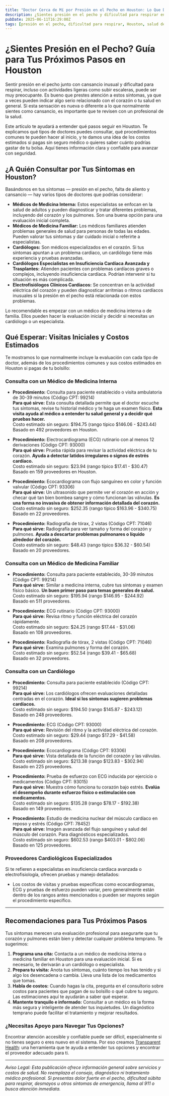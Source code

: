 ```yaml
---
title: "Doctor Cerca de Mí por Presión en el Pecho en Houston: Lo Que Debes Saber"
description: ¿Sientes presión en el pecho y dificultad para respirar en Houston? Descubre a quién consultar, qué esperar y los costos estimados para tus próximos pasos.
pubDate: 2025-06-11T16:29:00Z
tags: [presión en el pecho, dificultad para respirar, Houston, salud del corazón, visita al doctor, costos de salud, cardiología, medicina interna]
---
```


# ¿Sientes Presión en el Pecho? Guía para Tus Próximos Pasos en Houston

Sentir presión en el pecho junto con cansancio inusual y dificultad para respirar, incluso con actividades ligeras como subir escaleras, puede ser muy preocupante. Es bueno que prestes atención a estos síntomas, ya que a veces pueden indicar algo serio relacionado con el corazón o tu salud en general. Si esta sensación es nueva o diferente a lo que normalmente sientes como cansancio, es importante que te revisen con un profesional de la salud.

Este artículo te ayudará a entender qué pasos seguir en Houston. Te explicamos qué tipos de doctores puedes consultar, qué procedimientos comunes te pueden hacer al inicio, y te damos una idea de los costos estimados si pagas sin seguro médico o quieres saber cuánto podrías gastar de tu bolsa. Aquí tienes información clara y confiable para avanzar con seguridad.

## ¿A Quién Consultar por Tus Síntomas en Houston?

Basándonos en tus síntomas — presión en el pecho, falta de aliento y cansancio — hay varios tipos de doctores que podrías considerar:

- **Médicos de Medicina Interna:** Estos especialistas se enfocan en la salud de adultos y pueden diagnosticar y tratar diferentes problemas, incluyendo del corazón y los pulmones. Son una buena opción para una evaluación inicial completa.
- **Médicos de Medicina Familiar:** Los médicos familiares atienden problemas generales de salud para personas de todas las edades. Pueden valorar tus síntomas y dar cuidado inicial o referirte a especialistas.
- **Cardiólogos:** Son médicos especializados en el corazón. Si tus síntomas apuntan a un problema cardiaco, un cardiólogo tiene más experiencia y pruebas avanzadas.
- **Cardiólogos Especialistas en Insuficiencia Cardíaca Avanzada y Trasplantes:** Atienden pacientes con problemas cardíacos graves o complejos, incluyendo insuficiencia cardíaca. Podrían intervenir si tu situación es más complicada.
- **Electrofisiólogos Clínicos Cardíacos:** Se concentran en la actividad eléctrica del corazón y pueden diagnosticar arritmias o ritmos cardíacos inusuales si la presión en el pecho está relacionada con estos problemas.

Lo recomendable es empezar con un médico de medicina interna o de familia. Ellos pueden hacer la evaluación inicial y decidir si necesitas un cardiólogo o un especialista.

## Qué Esperar: Visitas Iniciales y Costos Estimados

Te mostramos lo que normalmente incluye la evaluación con cada tipo de doctor, además de los procedimientos comunes y sus costos estimados en Houston si pagas de tu bolsillo:

### Consulta con un Médico de Medicina Interna

- **Procedimiento:** Consulta para paciente establecido o visita ambulatoria de 30-39 minutos (Código CPT: 99214)  
  **Para qué sirve:** Esta consulta detallada permite que el doctor escuche tus síntomas, revise tu historial médico y te haga un examen físico. **Esta visita ayuda al médico a entender tu salud general y a decidir qué pruebas hacer.**  
  Costo estimado sin seguro: $194.75 (rango típico $146.06 - $243.44)  
  Basado en 492 proveedores en Houston.

- **Procedimiento:** Electrocardiograma (ECG) rutinario con al menos 12 derivaciones (Código CPT: 93000)  
  **Para qué sirve:** Prueba rápida para revisar la actividad eléctrica de tu corazón. **Ayuda a detectar latidos irregulares o signos de estrés cardíaco.**  
  Costo estimado sin seguro: $23.94 (rango típico $17.41 - $30.47)  
  Basado en 159 proveedores en Houston.

- **Procedimiento:** Ecocardiograma con flujo sanguíneo en color y función valvular (Código CPT: 93306)  
  **Para qué sirve:** Un ultrasonido que permite ver el corazón en acción y checar qué tan bien bombea sangre y cómo funcionan las válvulas. **Es una forma no invasiva de obtener información detallada del corazón.**  
  Costo estimado sin seguro: $252.35 (rango típico $163.96 - $340.75)  
  Basado en 22 proveedores.

- **Procedimiento:** Radiografía de tórax, 2 vistas (Código CPT: 71046)  
  **Para qué sirve:** Radiografía para ver tamaño y forma del corazón y pulmones. **Ayuda a descartar problemas pulmonares o líquido alrededor del corazón.**  
  Costo estimado sin seguro: $48.43 (rango típico $36.32 - $60.54)  
  Basado en 20 proveedores.

### Consulta con un Médico de Medicina Familiar

- **Procedimiento:** Consulta para paciente establecido, 30-39 minutos (Código CPT: 99214)  
  **Para qué sirve:** Similar a medicina interna, cubre tus síntomas y examen físico básico. **Un buen primer paso para temas generales de salud.**  
  Costo estimado sin seguro: $195.94 (rango $146.95 - $244.92)  
  Basado en 511 proveedores.

- **Procedimiento:** ECG rutinario (Código CPT: 93000)  
  **Para qué sirve:** Revisa ritmo y función eléctrica del corazón rápidamente.  
  Costo estimado sin seguro: $24.25 (rango $17.44 - $31.06)  
  Basado en 108 proveedores.

- **Procedimiento:** Radiografía de tórax, 2 vistas (Código CPT: 71046)  
  **Para qué sirve:** Examina pulmones y forma del corazón.  
  Costo estimado sin seguro: $52.54 (rango $39.41 - $65.68)  
  Basado en 32 proveedores.

### Consulta con un Cardiólogo

- **Procedimiento:** Consulta para paciente establecido (Código CPT: 99214)  
  **Para qué sirve:** Los cardiólogos ofrecen evaluaciones detalladas centradas en el corazón. **Ideal si los síntomas sugieren problemas cardíacos.**  
  Costo estimado sin seguro: $194.50 (rango $145.87 - $243.12)  
  Basado en 248 proveedores.

- **Procedimiento:** ECG (Código CPT: 93000)  
  **Para qué sirve:** Revisión del ritmo y la actividad eléctrica del corazón.  
  Costo estimado sin seguro: $29.44 (rango $17.29 - $41.58)  
  Basado en 208 proveedores.

- **Procedimiento:** Ecocardiograma (Código CPT: 93306)  
  **Para qué sirve:** Vista detallada de la función del corazón y las válvulas.  
  Costo estimado sin seguro: $213.38 (rango $123.83 - $302.94)  
  Basado en 225 proveedores.

- **Procedimiento:** Prueba de esfuerzo con ECG inducida por ejercicio o medicamentos (Código CPT: 93015)  
  **Para qué sirve:** Muestra cómo funciona tu corazón bajo estrés. **Evalúa el desempeño durante esfuerzo físico o estimulación con medicamentos.**  
  Costo estimado sin seguro: $135.28 (rango $78.17 - $192.38)  
  Basado en 149 proveedores.

- **Procedimiento:** Estudio de medicina nuclear del músculo cardíaco en reposo y estrés (Código CPT: 78452)  
  **Para qué sirve:** Imagen avanzada del flujo sanguíneo y salud del músculo del corazón. Para diagnósticos especializados.  
  Costo estimado sin seguro: $602.53 (rango $403.01 - $802.06)  
  Basado en 125 proveedores.

### Proveedores Cardiológicos Especializados

Si te refieren a especialistas en insuficiencia cardíaca avanzada o electrofisiología, ofrecen pruebas y manejo detallados:

- Los costos de visitas y pruebas específicas como ecocardiogramas, ECG y pruebas de esfuerzo pueden variar, pero generalmente están dentro de los rangos antes mencionados o pueden ser mayores según el procedimiento específico.

---

## Recomendaciones para Tus Próximos Pasos

Tus síntomas merecen una evaluación profesional para asegurarte que tu corazón y pulmones están bien y detectar cualquier problema temprano. Te sugerimos:

1. **Programa una cita:** Contacta a un médico de medicina interna o medicina familiar en Houston para una evaluación inicial. Si es necesario, te derivarán a un cardiólogo o especialista.
2. **Prepara tu visita:** Anota tus síntomas, cuánto tiempo los has tenido y si algo los desencadena o cambia. Lleva una lista de los medicamentos que tomas.
3. **Habla de costos:** Cuando hagas la cita, pregunta en el consultorio sobre costos para pacientes que pagan de su bolsillo o qué cubre tu seguro. Las estimaciones aquí te ayudarán a saber qué esperar.
4. **Mantente tranquilo e informado:** Consultar a un médico es la forma más segura y inteligente de atender tus inquietudes. Un diagnóstico temprano puede facilitar el tratamiento y mejorar resultados.

### ¿Necesitas Apoyo para Navegar Tus Opciones?

Encontrar atención accesible y confiable puede ser difícil, especialmente si no tienes seguro o eres nuevo en el sistema. Por eso creamos [Transparent Health](https://transparenthealth.ai): una herramienta que te ayuda a entender tus opciones y encontrar el proveedor adecuado para ti.

---

*Aviso Legal: Esta publicación ofrece información general sobre servicios y costos de salud. No reemplaza el consejo, diagnóstico ni tratamiento médico profesional. Si presentas dolor fuerte en el pecho, dificultad súbita para respirar, desmayos u otros síntomas de emergencia, llama al 911 o busca atención inmediata.*